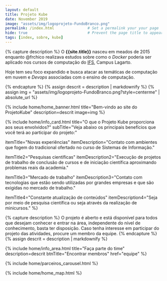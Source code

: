 ```yaml
---
layout: default
title: Projeto Kube
date: November 2019  
image: "assets/img/logoprojeto-FundoBranco.png" 
permalink: /index.html               # Set a permalink your your page
hide: true                           # Prevent the page title to appear in the navbar
tags: [index, sobre, kube]
---
```


{% capture description %}
O **{{site.title}}**  nasceu em meados de 2015 enquanto @frchico realizava estudos sobre como o *Docker* poderia ser aplicado nos cursos de computação do [IFS](http://www.ifs.edu.br), Campus Lagarto.

Hoje tem seu foco expandido e busca atacar as temáticas de computação em nuvem e *Devops* associadas com o ensino de computação.

{% endcapture %}
{% assign descrit = description | markdownify %}
{% assign img = "assets/img/logoprojeto-FundoBranco.png?style=centerme" | absolute_url %}

{% include home/home_banner.html 
  title="Bem-vindo ao site do<br>ProjetoKube" 
  description=descrit 
  image=img 
%}

{% include home/info_card.html 
  title="O que o Projeto Kube proporciona aos seus envolvidos?"
  subTitle="Veja abaixo os principais benefícios que você terá ao participar do projeto:" 
  
  itemTitle="Novas experiências"
  itemDescription="Contato com ambientes que fogem do tradicional ofertado no curso de Sistemas de Informação."

  itemTitle2="Pesquisas científicas"
  itemDescription2="Execução de projetos de trabalho de conclusão de cursos e de iniciação científica aproximando problemas reais da academia."

  itemTitle3="Mercado de trabalho"
  itemDescription3="Contato com tecnologias que estão sendo utilizadas por grandes empresas e que são exigidas no mercado de trabalho."

  itemTitle4="Constante atualização de conteúdos"
  itemDescription4="Seja por meio de pesquisa científica ou seja através da realização de minicursos."
%}

{% capture description %}
O projeto é aberto e está disponível para todos que desejam conhecer e entrar na área, independente do nível de conhecimento, basta ter disposição.
Caso tenha interesse em participar do projeto das atividades, procure um membro da equipe.
{% endcapture %}
{% assign descrit = description | markdownify %}

{% include home/info_area.html 
  title="Faça parte do time"
  description=descrit
  btnTitle="Encontrar membros"
  href="equipe"
%}

{% include home/parceiros_carousel.html %}

{% include home/home_map.html %}
